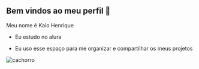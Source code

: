 ## Bem vindos ao meu perfil 👋

Meu nome é Kaio Henrique

- Eu estudo no alura 

- Eu uso esse espaço para me organizar e compartilhar os meus projetos

![cachorro](https://media1.tenor.com/m/BY-4cJ3NSrcAAAAd/sus-suspicious.gif)
